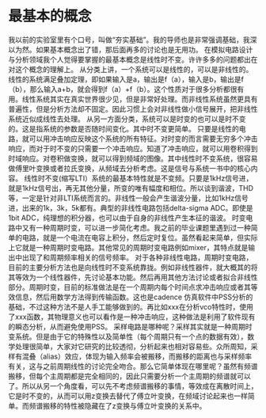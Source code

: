 # 最基本的概念
我以前的实验室里有个口号，叫做“夯实基础”。我的导师也是非常强调基础，我深以为然。如果基本概念出了错，那后面再多的讨论也是无用功。
在模拟电路设计与分析领域我个人觉得要掌握的最基本概念是线性时不变。许许多多的问题都出在对这个概念的理解上。
从分类上讲，一个系统可以是线性的，可以是非线性的。线性的系统满足叠加定理，即如果输入是a，输出是f（a），输入是b，输出是f（b），那么输入a+b，就会得到f（a）+f（b）。这个性质对于很多分析都很有用。线性系统其实在真实世界很少见，但是非常好处理。而非线性系统虽然更具有普遍性，但是分析方法却不固定。因此习惯上会对非线性做小信号展开，把非线性系统近似成线性去处理。
从另一方面分类，系统可以是时变的也可以是时不变的。这是指系统的参数是否随时间变化。其中时不变更简单。
只要是线性的电路，就可以用冲击响应反映这个系统的所有特征。对时变的而言需要无穷多个冲击响应，而对于时不变的只需要一个冲击响应。知道了冲击响应，就可以用卷积得到时域响应。对卷积做变换，就可以得到频域的图像。其中线性时不变系统，很容易做傅里叶变换或者拉氏变换，从频域去分析考虑。这是信号与系统一书中的核心内容。
线性时不变(缩写LTI）系统的最基本特性就是不变频。只要是1kHz信号进，就是1kHz信号出，再无其他分量，所变的唯有幅度和相位。所以谈到谐波，THD等，一定是针对非LTI系统而言的。非线性一般会产生谐波分量，比如1kHz信号进，出来的1k，3k，5k都有。典型的非线性电路包括delta-sigma ADC。即使是1bit ADC，纯理想的积分器，也可以由于自身的非线性产生本征的谐波。
时变电路中又有一种周期时变，可以进一步简化考虑。我之前的毕业课题里遇到过一种简单的电路，就是一个电流在电容上积分，然后定时复位。虽然看起来简单，但实际上它就是一种周期时变电路。其他常见的周期时变电路例如mixer，其特点就是输出中出现了和周期频率相关的信号频率。
对于各种非线性电路，周期时变电路，目前的主要分析方法也是向线性时不变系统靠拢。例如非线性器件，就大概其的将其等效为一个线性器件，先讨论基本功能。然后再用其他方法讨论或者拟合非线性部分。周期时变，目前的标准做法是在一个周期内每个时间点求冲击响应或者其等效信息，然后用数学方法得到传输函数。这也是cadence 仿真软件中PSS分析的基础，不过这种方法不是人手工能够做到的。再比如xxx在分析vco特性时，使用了xxx函数，其物理意义也可以看作是一种冲击响应，这种做法是利用了软件现有的瞬态分析，从而避免使用PSS。
采样电路是哪种呢？采样其实就是一种周期时变系统。但是由于它的特殊性以及简单性（每个周期只有一个点的数据有效），数学处理很简单，大家对它研究的比较透彻，分析起来也相对容易些。众所周知，采样有混叠（alias）效应，体现为输入频率会被搬移，而搬移的距离也与采样频率有关，这与之前周期线性的讨论完全吻合。那么它简单体现在哪里呢？虽然有频谱搬移，但每个主周期都是完全相同的，因此只需要分析一个主周期的频谱就可以了。所以从另一个角度看，可以先不考虑频谱搬移的事情，等效成在离散时间上，它是时不变的，从而可以用z变换去替代了傅立叶变换，在频域讨论起来也一样简单。而频谱搬移的特性被隐藏在了z变换与傅立叶变换的关系中。
